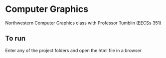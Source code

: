 # Computer Graphics
Northwestern Computer Graphics class with Professor Tumblin (EECSs 351) 

## To run

Enter any of the project folders and open the html file in a browser
